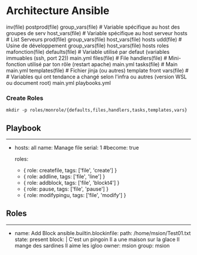 # Architecture Ansible

inv(file)
    postprod(file)
        group_vars(file) # Variable spécifique au host des groupes de serv
        host_vars(file) # Variable spécifique au host serveur
        hosts # List Serveurs
    prod(file)
        group_vars(file)
        host_vars(file)
        hosts
    udd(file) # Usine de développement
        group_vars(file)
        host_vars(file)
        hosts
roles
    mafonction(file)
        defaults(file) # Variable utilisé par defaut (variables immuables (ssh, port 22))
            main.yml
        files(file) # File
        handlers(file) # Mini-fonction utilisé par ton rôle (restart apache)
            main.yml
        tasks(file) # Main
            main.yml
        templates(file) # Fichier jinja (ou autres) template front
        vars(file) # # Variables qui ont tendance a changé selon l'infra ou autres (version WSL ou document root)
            main.yml
playbooks.yml

### Create Roles
    mkdir -p roles/monrole/{defaults,files,handlers,tasks,templates,vars}

## Playbook
---
- hosts: all
  name: Manage file
  serial: 1
  #become: true

  roles:
    - { role: createfile, tags: ['file', 'create'] }
    - { role: addline, tags: ['file', 'line'] }
    - { role: addblock, tags: ['file', 'blockt4'] }
    - { role: pause, tags: ['file', 'pause'] }
    - { role: modifypingu, tags: ['file', 'modify'] }

## Roles
---
- name: Add Block
  ansible.builtin.blockinfile:
    path: /home/msion/Test01.txt
    state: present
    block: |
      C'est un pingoin
      Il a une maison sur la glace
      Il mange des sardines
      Il aime les igloo
    owner: msion
    group: msion
